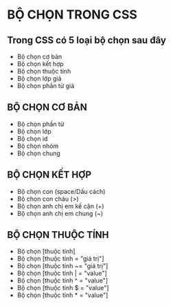 # BỘ CHỌN TRONG CSS
## Trong CSS có 5 loại bộ chọn sau đây
* Bộ chọn cơ bản
* Bộ chọn kết hợp
* Bộ chọn thuộc tính
* Bộ chọn lớp giả
* Bộ chọn phần tử giả
## BỘ CHỌN CƠ BẢN
* Bộ chọn phần tử 
* Bộ chọn lớp
* Bộ chọn id 
* Bộ chọn nhóm 
* Bộ chọn chung
## BỘ CHỌN KẾT HỢP
* Bộ chọn con (space/Dấu cách)
* Bộ chon con cháu (>)
* Bộ chọn anh chị em kế cận (+)
* Bộ chọn anh chị em chung (~)
## BỘ CHỌN THUỘC TÍNH
* Bộ chọn [thuộc tính]
* Bộ chọn [thuộc tính = "giá trị"]
* Bộ chọn [thuộc tính ~= "giá trị"]
* Bộ chọn [thuộc tính | = "value"]
* Bộ chọn [thuộc tính ^ = "value"]
* Bộ chọn [thuộc tính $ = "value"]
* Bộ chọn [thuộc tính * = "value"]
